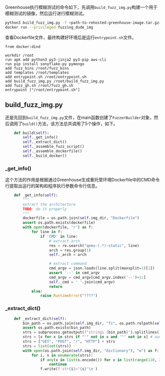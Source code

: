 Greenhouse执行模糊测试的命令如下，先调用`build_fuzz_img.py`构建一个用于模糊测试的镜像，然后运行进行模糊测试。
```bash
python3 build_fuzz_img.py -f <path-to-rehosted-greenhouse-image.tar.gz> 
docker run --privileged fuzzing_dude_img
```

查看Dockerfile文件，最终构建好环境后是运行`entrypoint.sh`文件。
```
from docker:dind

workdir /root
run apk add python3 py3-jinja2 py3-pip aws-cli
run pip install sonyflake-py pymongo
add fuzz_bins /root/fuzz_bins
add templates /root/templates
add entrypoint.sh /root/entrypoint.sh
add build_fuzz_img.py /root/build_fuzz_img.py
add fuzz_gh.sh /root/fuzz_gh.sh
entrypoint ["/root/entrypoint.sh"]
```

## build_fuzz_img.py
还是先回到`build_fuzz_img.py`文件，在main函数创建了`FuzzerBuilder`对象，然后调用了`build()`方法，该方法总共调用了5个操作，如下。
```    python
	def build(self):
        self._get_info()
        self._extract_dict()
        self._assemble_fuzz_script()
        self._assemble_dockerfile()
        self._build_docker()
```

### \_get_info()
这个方法的作用是根据通过Greenhouse生成重托管环境Dockerfile中的CMD命令行提取出运行的架构和程序执行参数命令行信息。
```python
    def _get_info(self):
        """
        extract the architecture
        TODO: do it properly
        """
        dockerfile = os.path.join(self.img_dir, "Dockerfile")
        assert os.path.exists(dockerfile)
        with open(dockerfile, 'r') as f:
            for line in f:
                if 'CMD' in line:
                    # extract arch
                    res = re.search("qemu-(.*)-static", line)
                    arch = res.group(1)
                    self._arch = arch

                    # extract command
                    cmd_argv = json.loads(line.split(maxsplit=1)[1])
                    assert '--' in cmd_argv
                    cmd_argv = cmd_argv[cmd_argv.index('--')+1:]
                    self._cmd = ' '.join(cmd_argv)
                    return
            else:
                raise RuntimeError("????")
```

### \_extract_dict()

```python
    def _extract_dict(self):
        bin_path = os.path.join(self.img_dir, "fs", os.path.relpath(self.config['targetpath'], "/"))
        assert os.path.exists(bin_path)
        strs = subprocess.getoutput(f"strings {bin_path}").splitlines()
        strs = [x for x in strs if "'" not in x and '"' not in x] # avoid troubles
        strs = ["GET", "POST", "/", "HTTP"] + strs
        strs = list(set(strs))
        with open(os.path.join(self.img_dir, "dictionary"), "w") as f:
            for i, s in enumerate(strs):
                if any(x in list(s.encode()) for x in list(range(128, 256))+list(range(1, 32))):
                    continue
                f.write(f'str{i}="{s}"\n')
```